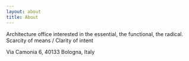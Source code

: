 ```yaml
---
layout: about
title: About
---
```

Architecture office interested in the essential, the functional, the radical.
Scarcity of means / Clarity of intent

Via Camonia 6, 
40133 Bologna, Italy
 
